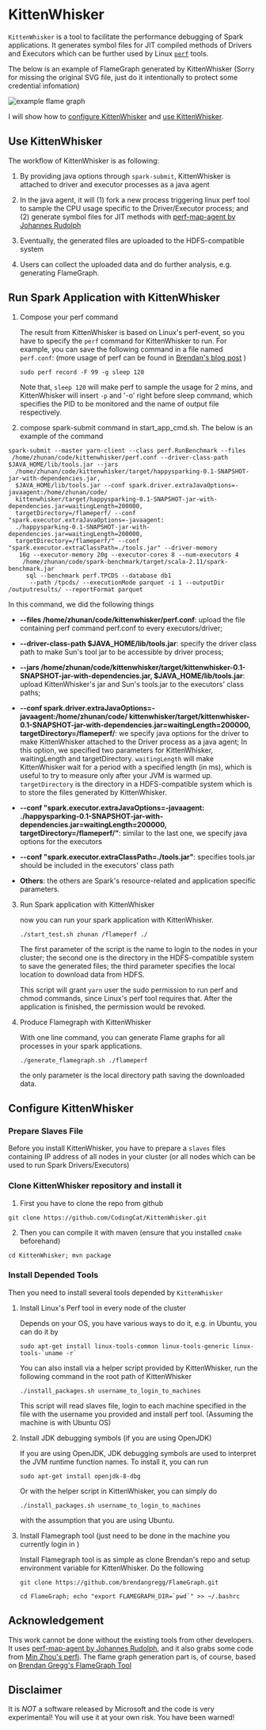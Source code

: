 # KittenWhisker

`KittenWhisker` is a tool to facilitate the performance debugging of Spark applications.
 It generates symbol files for JIT compiled methods of Drivers and Executors which can be further
  used by Linux [`perf`](https://perf.wiki.kernel.org/index.php/Main_Page) tools.

The below is an example of FlameGraph generated by KittenWhisker (Sorry for missing the original SVG
 file, just do it intentionally to protect some credential infomation)

![example flame graph](./example.png)


I will show how to [configure KittenWhisker](#configure) and [use KittenWhisker](#usage).
 
## <a name="usage">Use KittenWhisker</a>
 
The workflow of KittenWhisker is as following:
 
1. By providing java options through `spark-submit`, KittenWhisker is attached to driver and executor
processes as a java agent

2. In the java agent, it will (1) fork a new process triggering linux perf tool to sample the CPU usage 
specific to the Driver/Executor process; and (2) generate symbol files for JIT methods with
 [perf-map-agent by Johannes Rudolph](https://github.com/jvm-profiling-tools/perf-map-agent) 
 
3. Eventually, the generated files are uploaded to the HDFS-compatible system 

4. Users can collect the uploaded data and do further analysis, e.g. generating FlameGraph.

## Run Spark Application with KittenWhisker

1. Compose your perf command

    The result from KittenWhisker is based on Linux's perf-event, so you have to specify the `perf`
    command for KittenWhisker to run. For example, you can save the following command in a file named
    `perf.conf`: (more usage of perf can be found in [Brendan's blog post](http://www.brendangregg.com/perf.html) )
    
    `sudo perf record -F 99 -g sleep 120`
    
    Note that, `sleep 120` will make perf to sample the usage for 2 mins, and KittenWhisker will insert
    `-p` and '-o' right before sleep command, which specifies the PID to be monitored and the name of output
     file respectively.

2. compose spark-submit command in start_app_cmd.sh. The below is an example of the command

```
spark-submit --master yarn-client --class perf.RunBenchmark --files
 /home/zhunan/code/kittenwhisker/perf.conf --driver-class-path $JAVA_HOME/lib/tools.jar --jars
  /home/zhunan/code/kittenwhisker/target/happysparking-0.1-SNAPSHOT-jar-with-dependencies.jar,
  $JAVA_HOME/lib/tools.jar --conf spark.driver.extraJavaOptions=-javaagent:/home/zhunan/code/
  kittenwhisker/target/happysparking-0.1-SNAPSHOT-jar-with-dependencies.jar=waitingLength=200000,
  targetDirectory=/flameperf/ --conf "spark.executor.extraJavaOptions=-javaagent:
  ./happysparking-0.1-SNAPSHOT-jar-with-dependencies.jar=waitingLength=200000,
  targetDirectory=/flameperf/" --conf "spark.executor.extraClassPath=./tools.jar" --driver-memory
   16g --executor-memory 20g --executor-cores 8 --num-executors 4
    /home/zhunan/code/spark-benchmark/target/scala-2.11/spark-benchmark.jar
     sql --benchmark perf.TPCDS --database db1
      --path /tpcds/ --executionMode parquet -i 1 --outputDir /outputresults/ --reportFormat parquet
```

  In this command, we did the following things 

* <b>--files
   /home/zhunan/code/kittenwhisker/perf.conf</b>: upload the file containing perf command perf.conf
    to every executors/driver;
     
* <b>--driver-class-path $JAVA_HOME/lib/tools.jar</b>: specify the driver class path to make Sun's tool jar
to be accessible by driver process;

* <b>--jars
       /home/zhunan/code/kittenwhisker/target/kittenwhisker-0.1-SNAPSHOT-jar-with-dependencies.jar,
       $JAVA_HOME/lib/tools.jar</b>: upload KittenWhisker's jar and Sun's tools.jar to the executors'
       class paths;

* <b>--conf spark.driver.extraJavaOptions=-javaagent:/home/zhunan/code/
       kittenwhisker/target/kittenwhisker-0.1-SNAPSHOT-jar-with-dependencies.jar=waitingLength=200000,
       targetDirectory=/flameperf/</b>: we specify java options for the driver to make KittenWhisker attached
       to the Driver process as a java agent; In this option, we specified two parameters for KittenWhisker,
       waitingLength and targetDirectory. `waitingLength` will make KittenWhisker wait for a period with a
       specified length (in ms), which is useful to try to measure only after your JVM is warmed up.
       `targetDirectory` is the directory in a HDFS-compatible system which is to store the files generated by
       KittenWhisker.
         
* <b>--conf "spark.executor.extraJavaOptions=-javaagent:
       ./happysparking-0.1-SNAPSHOT-jar-with-dependencies.jar=waitingLength=200000,
       targetDirectory=/flameperf/"</b>: similar to the last one, we specify java options for the executors
              
* <b>--conf "spark.executor.extraClassPath=./tools.jar"</b>: specifies tools.jar should be included in
   the executors' class path
     
* <b>Others</b>: the others are Spark's resource-related and application specific parameters.
     
     
3. Run Spark application with KittenWhisker

    now you can run your spark application with KittenWhisker.
    
    `./start_test.sh zhunan /flameperf ./`

    The first parameter of the script is the name to login to the nodes in your cluster; the second
    one is the directory in the HDFS-compatible system to save the generated files; the third parameter
    specifies the local location to download data from HDFS.
    
    This script will grant `yarn` user the sudo permission to run perf and chmod commands, since Linux's
    perf tool requires that. After the application is finished, the permission would be revoked.
    
4. Produce Flamegraph with KittenWhisker

    With one line command, you can generate Flame graphs for all processes in your spark applications.
     
    `./generate_flamegraph.sh ./flameperf`
     
     the only parameter is the local directory path saving the downloaded data. 


##  <a name="configure">Configure KittenWhisker</a> 

### Prepare Slaves File

Before you install KittenWhisker, you have to prepare a `slaves` files containing IP address of all nodes
 in your cluster (or all nodes which can be used to run Spark Drivers/Executors)
 
### Clone KittenWhisker repository and install it

1. First you have to clone the repo from github

`git clone https://github.com/CodingCat/KittenWhisker.git`

2. Then you can compile it with maven (ensure that you installed `cmake` beforehand) 

`cd KittenWhisker; mvn package`

### Install Depended Tools 

Then you need to install several tools depended by `KittenWhisker` 

1. Install Linux's Perf tool in every node of the cluster

    Depends on your OS, you have various ways to do it, e.g. in Ubuntu, you can do it by 
    
    ```
    sudo apt-get install linux-tools-common linux-tools-generic linux-tools-`uname -r`
    ```
    
    You can also install via a helper script provided by KittenWhisker, run the following command in
     the root path of KittenWhisker
    
    ```
    ./install_packages.sh username_to_login_to_machines 
    ```
    
    This script will read slaves file, login to each machine specified in the file with the
     username you provided and install perf tool. (Assuming the machine is with Ubuntu OS)  
    
2. Install JDK debugging symbols (if you are using OpenJDK)

   If you are using OpenJDK, JDK debugging symbols are used to interpret the JVM runtime function names.
    To install it, you can run 
    
    ```
    sudo apt-get install openjdk-8-dbg
    ```
    
    Or with the helper script in KittenWhisker, you can simply do
    
    ```
    ./install_packages.sh username_to_login_to_machines 
    ```
    
    with the assumption that you are using Ubuntu. 
    
3. Install Flamegraph tool (just need to be done in the machine you currently login in )

   Install Flamegraph tool is as simple as clone Brendan's repo and setup environment variable for
    KittenWhisker. Do the following
    
    ```
    git clone https://github.com/brendangregg/FlameGraph.git
    
    cd FlameGraph; echo "export FLAMEGRAPH_DIR=`pwd`" >> ~/.bashrc
    ```

## Acknowledgement

This work cannot be done without the existing tools from other developers. It uses [perf-map-agent by
 Johannes Rudolph](https://github.com/jvm-profiling-tools/perf-map-agent), and it also grabs some code
 from [Min Zhou's perfj](https://github.com/coderplay/perfj). The flame graph generation part is, of course,
 based on [Brendan Gregg's FlameGraph Tool](https://github.com/brendangregg/FlameGraph)

## Disclaimer

It is *NOT* a software released by Microsoft and the code is very experimental!
 You will use it at your own risk. You have been warned!